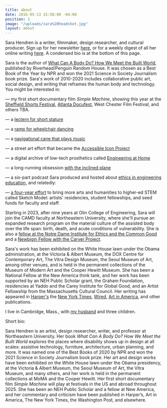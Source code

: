 ```yaml
---
title: about
date: 2016-05-13 15:58:00 -04:00
position: 1
image: "/uploads/sara%20headshot.jpg"
layout: about
---
```


Sara Hendren is a writer, filmmaker, design researcher, and cultural producer. Sign up for her newsletter [here](https://sarahendren.substack.com/), or for a weekly digest of all her online writing [here](https://ablerism.micro.blog/subscribe/). A condensed bio is at the bottom of this page.

Sara is the author of [What Can A Body Do? How We Meet the Built World](https://www.penguinrandomhouse.com/books/561049/what-can-a-body-do-by-sara-hendren/), published by Riverhead/Penguin Random House. It was chosen as a Best Book of the Year by NPR and won the 2021 Science in Society Journalism book prize. Sara's work of 2010-2020 includes collaborative
public art, social design, and writing that reframes
the human body and technology. You might be interested in:

— my first short documentary film *Simple Machine*, showing this year at the [Sheffield Shorts Festival](https://www.eventbrite.com/e/sheffield-shorts-film-festival-tickets-1250055181699), [Atlanta Docufest](https://docufest.com/25-6), West Chester Film Festival, and others TBA.

— a [lectern for short stature](http://aplusa.org/projects/alterpodium-amanda-cachia/)
 
— a [ramp for wheelchair dancing](http://aplusa.org/projects/ramp-alice-sheppard/)

— a [navigational cane that plays music](http://aplusa.org/projects/acoustic-mobility-device-carmen-papalia/)
  
— a street art effort that became the [Accessible Icon Project](https://accessibleicon.org/) 

— a digital archive of low-tech prosthetics called [Engineering at Home](http://engineeringathome.org/)
 
— a long-running obsession [with the inclined plane](https://sarahendren.com/projects-lab/slope-intercept/)

— a six-part podcast Sara produced and hosted about [ethics in engineering education](https://open.spotify.com/show/7k84pjLtVVssV1bWzT6Bxv), and relatedly:

— [a four-year effort](https://www.olin.edu/sketchmodel) to bring more arts and humanities to higher-ed STEM called Sketch Model: artists' residencies, student fellowships, and seed funds for faculty and staff.

Starting in 2023, after nine years at Olin College of Engineering, Sara will join the CAMD faculty at Northeastern University, where she'll pursue an expanded research program on the material culture of the assisted body over the life span: birth, death, and acute conditions of vulnerability. She is also a [fellow at the Notre Dame Institute for Ethics and the Common Good](https://ethics.nd.edu/fellowships-and-grants/fellows/sara-hendren-2024-2025/) and a [Newbigin Fellow with the Carver Project](https://www.newbiginfellows.org/cohort-2).

Sara's work has been exhibited on the White House lawn under the Obama administration, at the Victoria & Albert Museum, the DOX Centre for Contemporary Art, The Vitra Design Museum, the Seoul Museum of Art, among other venues, and is held in the permanent collections of the Museum of Modern Art and the Cooper Hewitt Museum. She has been a National Fellow at the New America think tank, and her work has been supported by an NEH Public Scholar grant, the Graham Foundation, residencies at Yaddo and the Carey Institute for Global Good, and an Artist Fellowship from the Massachusetts Cultural Council. Her writing has appeared in [Harper's](https://harpers.org/archive/2023/12/bonnyrigg-scotland-sensory-workshop/) the [New York Times](https://www.nytimes.com/2021/07/16/opinion/cities-reopening-time.html), [Wired](https://www.wired.com/story/prosthetics-disability-future-of-work/), [Art in America](https://www.artnews.com/art-in-america/features/five-artists-disability-art-1234642880/), and other publications.

I live in Cambridge, Mass., with [my husband](http://www.brianfunck.com/) and three children. 

Short bio: 

Sara Hendren is an artist, design researcher, writer, and professor at Northeastern University. Her book *What Can A Body Do? How We Meet the Built World* explores the places where disability shows up in design at all scales: assistive technology, furniture, architecture, urban planning, and more. It was named one of the Best Books of 2020 by NPR and won the 2021 Science in Society Journalism book prize. Her art and design works have been exhibited on the White House lawn under the Obama presidency, at the Victoria & Albert Museum, the Seoul Museum of Art, the Vitra Museum, and many others, and her work is held in the permanent collections at MoMA and the Cooper Hewitt. Her first short documentary film *Simple Machine* will play at festivals in the US and abroad throughout 2025. She has been an NEH Public Scholar and a fellow at New America, and her commentary and criticism have been published in Harper’s, Art in America, The New York Times, the Washington Post, and elsewhere.